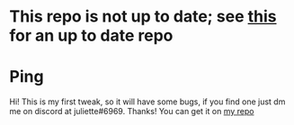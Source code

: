 # This repo is not up to date; see [this](https://github.com/justnaa/Ping) for an up to date repo

# Ping
Hi! This is my first tweak, so it will have some bugs, if you find one just dm me on discord at juliette#6969.
 Thanks!
You can get it on [my repo](https://repo.justnaaa.me)
